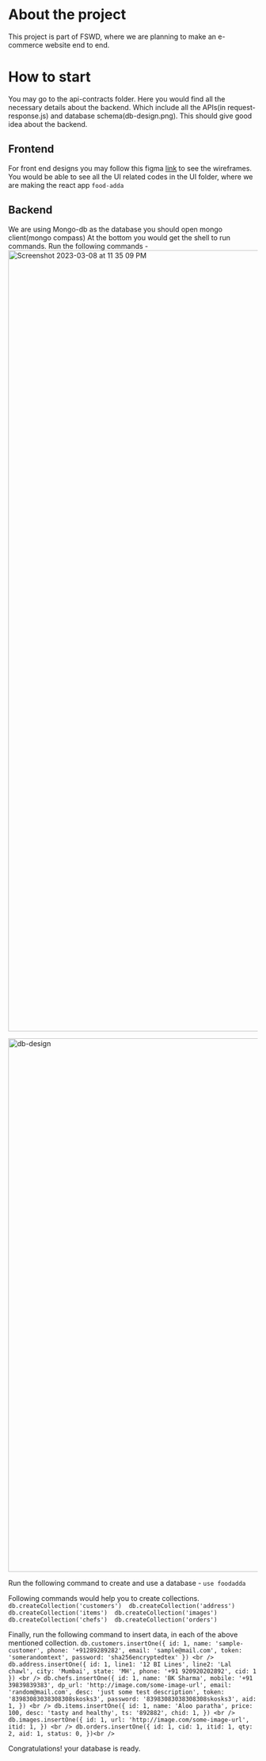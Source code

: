 # About the project
This project is part of FSWD, where we are planning to make an e-commerce website end to end.

# How to start
You may go to the api-contracts folder. Here you would find all the necessary details about the backend.
Which include all the APIs(in request-response.js) and database schema(db-design.png). This should give good 
idea about the backend.

## Frontend
For front end designs you may follow this figma [link](https://www.figma.com/file/4qSzRbxZ9j7oObMNoZr3zS/FoodAdda?node-id=0%3A1&t=JW5JvEWFeQ4lqT0F-1) to see the wireframes. You would be able to see all the UI related codes in the UI folder, where we are making the react app `food-adda`

## Backend
We are using Mongo-db as the database you should open mongo client(mongo compass)
At the bottom you would get the shell to run commands. Run the following commands - 
<img width="1577" alt="Screenshot 2023-03-08 at 11 35 09 PM" src="https://user-images.githubusercontent.com/7813799/223804265-58476ef2-e62c-410a-b1b2-2ce068fe82a2.png">

<img width="1077" alt="db-design" src="https://user-images.githubusercontent.com/7813799/224490636-47d41dcc-86aa-49db-b144-98ed4b7d3691.png">


Run the following command to create and use a database - 
`use foodadda`

Following commands would help you to create collections.
`db.createCollection('customers') 
db.createCollection('address') 
db.createCollection('items') 
db.createCollection('images') 
db.createCollection('chefs') 
db.createCollection('orders')`


Finally, run the following command to insert data, in each of the above mentioned collection.
 `db.customers.insertOne({ id: 1, name: 'sample-customer', phone: '+91289289282', email: 'sample@mail.com', token: 'somerandomtext', password: 'sha256encryptedtex' }) <br />
db.address.insertOne({ id: 1, line1: '12 BI Lines', line2: 'Lal chawl', city: 'Mumbai', state: 'MH', phone: '+91 920920202892', cid: 1 }) <br />
db.chefs.insertOne({ id: 1, name: 'BK Sharma', mobile: '+91 39839839383', dp_url: 'http://image.com/some-image-url', email: 'random@mail.com', desc: 'just some test description', token: '83983083038308308skosks3', password: '83983083038308308skosks3', aid: 1, }) <br />
db.items.insertOne({ id: 1, name: 'Aloo paratha', price: 100, desc: 'tasty and healthy', ts: '892882', chid: 1, }) <br />
db.images.insertOne({ id: 1, url: 'http://image.com/some-image-url', itid: 1, }) <br />
db.orders.insertOne({ id: 1, cid: 1, itid: 1, qty: 2, aid: 1, status: 0, })<br />`

Congratulations! your database is ready.
